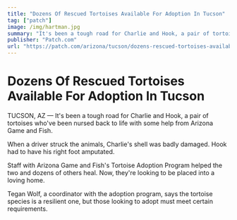 ```yaml
---
title: "Dozens Of Rescued Tortoises Available For Adoption In Tucson"
tag: ["patch"]
image: /img/hartman.jpg
summary: "It's been a tough road for Charlie and Hook, a pair of tortoises who've been nursed back to life with some help from Arizona Game and Fish."
publisher: "Patch.com"
url: "https://patch.com/arizona/tucson/dozens-rescued-tortoises-available-adoption-tucson"
---
```

# Dozens Of Rescued Tortoises Available For Adoption In Tucson

TUCSON, AZ — It's been a tough road for Charlie and Hook, a pair of tortoises who've been nursed back to life with some help from Arizona Game and Fish.

When a driver struck the animals, Charlie's shell was badly damaged. Hook had to have his right foot amputated.

Staff with Arizona Game and Fish's Tortoise Adoption Program helped the two and dozens of others heal. Now, they're looking to be placed into a loving home.

Tegan Wolf, a coordinator with the adoption program, says the tortoise species is a resilient one, but those looking to adopt must meet certain requirements.